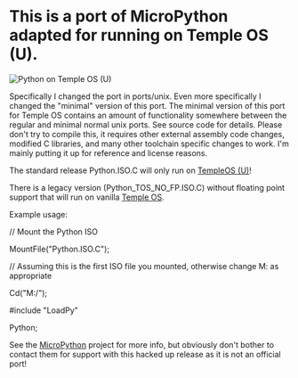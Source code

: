 # This is a port of MicroPython adapted for running on Temple OS (U).

![Python on Temple OS (U)](https://raw.githubusercontent.com/tosrevive/micropython-tos/master/screenshot.png?)

Specifically I changed the port in ports/unix.  Even more specifically I changed the "minimal" version of this port.  The minimal version of this port for Temple OS contains an amount of functionality somewhere between the regular and minimal normal unix ports.  See source code for details.  Please don't try to compile this, it requires other external assembly code changes, modified C libraries, and many other toolchain specific changes to work.  I'm mainly putting it up for reference and license reasons.

The standard release Python.ISO.C will only run on [TempleOS (U)](https://github.com/tosrevive/TempleOS-Unofficial)!

There is a legacy version (Python_TOS_NO_FP.ISO.C) without floating point support that will run on vanilla [Temple OS](http://templeos.org).

Example usage:

// Mount the Python ISO

MountFile("Python.ISO.C");

// Assuming this is the first ISO file you mounted, otherwise change M: as appropriate

Cd("M:/");

#include "LoadPy"

Python;

See the [MicroPython](http://www.micropython.org) project for more info, but obviously don't bother to contact them for support with this hacked up release as it is not an official port!
